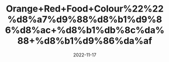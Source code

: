 ---
title: 'Orange+Red+Food+Colour%22%22%d8%a7%d9%88%d8%b1%d9%86%d8%ac+%d8%b1%db%8c%da%88+%d8%b1%d9%86%da%af'
date: '2022-11-17' 
metatag: '' 
inventory: '0' 
draft: false 
# meta description 
shortDescripton: ''
description: 'Food+Colour+%d9%81%d9%88%da%88+%da%a9%d9%84%d8%b1'
longdescription: ''
tags: ''
brand: ''
subCategory: ''
sellCount: '0'
featured: True
# product Price
price: '30.0'
# Product Short Description
shortDescription: ''
productID: '55CC9B8C-6525-ED11-9968-005056B3A416'
type: 'products'
category: 'Food+Colour+%d9%81%d9%88%da%88+%da%a9%d9%84%d8%b1' 
thumnailproduct: 'https://eraconnect.blob.core.windows.net/product-images/aminsaddiquidawakhana/55CC9B8C-6525-ED11-9968-005056B3A416.webp' 
images:
  - image: 'https://eraconnect.blob.core.windows.net/product-images/aminsaddiquidawakhana/55CC9B8C-6525-ED11-9968-005056B3A416.webp'  
Variants:
---